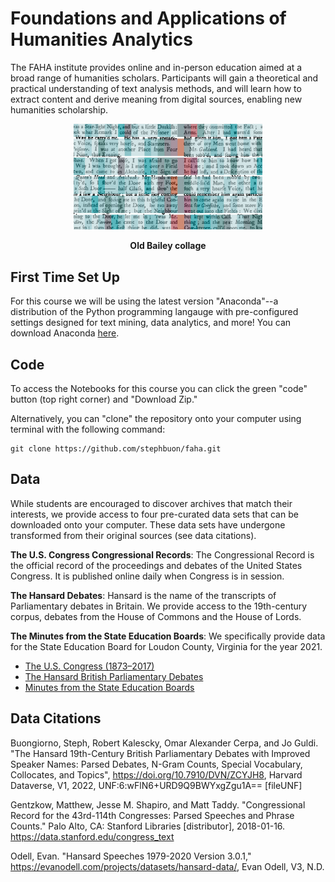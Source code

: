 # Foundations and Applications of Humanities Analytics
The FAHA institute provides online and in-person education aimed at a broad range of humanities scholars. Participants will gain a theoretical and practical understanding of text analysis methods, and will learn how to extract content and derive meaning from digital sources, enabling new humanities scholarship.

<p align="center">
  <img src="https://github.com/stephbuon/faha/blob/main/extra/images/old_bailey_collage.jpg" alt="Trulli" style="width:60%">
</p>

<p align="center">
  <b>Old Bailey collage</b>
</p>


## First Time Set Up
For this course we will be using the latest version "Anaconda"--a distribution of the Python programming langauge with pre-configured settings designed for text mining, data analytics, and more! You can download Anaconda [here](https://www.anaconda.com/products/distribution#macos). 

## Code
To access the Notebooks for this course you can click the green "code" button (top right corner) and "Download Zip." 

Alternatively, you can "clone" the repository onto your computer using terminal with the following command:

```
git clone https://github.com/stephbuon/faha.git
```

## Data 
While students are encouraged to discover archives that match their interests, we provide access to four pre-curated data sets that can be downloaded onto your computer. These data sets have undergone transformed from their original sources (see data citations). 

__The U.S. Congress Congressional Records__: The Congressional Record is the official record of the proceedings and debates of the United States Congress. It is published online daily when Congress is in session.

__The Hansard Debates__: Hansard is the name of the transcripts of Parliamentary debates in Britain. We provide access to the 19th-century corpus, debates from the House of Commons and the House of Lords.

__The Minutes from the State Education Boards__: We specifically provide data for the State Education Board for Loudon County, Virginia for the year 2021. 

- [The U.S. Congress (1873–2017)](https://santafe.box.com/s/waw16er5xe467vcyi3w42gworw1ekugx)
- [The Hansard British Parliamentary Debates](https://santafe.box.com/s/ubb3brawxtr1l73cnpgr2uhr90qvhy4e)
- [Minutes from the State Education Boards](https://santafe.box.com/s/wgta81lj7z0v7sr3oh9tntls86hz0tqs)


## Data Citations
Buongiorno, Steph, Robert Kalescky, Omar Alexander Cerpa, and Jo Guldi. "The Hansard 19th-Century British Parliamentary Debates with Improved Speaker Names: Parsed Debates, N-Gram Counts, Special Vocabulary, Collocates, and Topics", https://doi.org/10.7910/DVN/ZCYJH8, Harvard Dataverse, V1, 2022, UNF:6:wFlN6+URD9Q9BWYxgZgu1A== [fileUNF] 

Gentzkow, Matthew, Jesse M. Shapiro, and Matt Taddy. "Congressional Record for the 43rd-114th Congresses: Parsed Speeches and Phrase Counts." Palo Alto, CA: Stanford Libraries [distributor], 2018-01-16. https://data.stanford.edu/congress_text

Odell, Evan. "Hansard Speeches 1979-2020 Version 3.0.1," https://evanodell.com/projects/datasets/hansard-data/, Evan Odell, V3, N.D.
